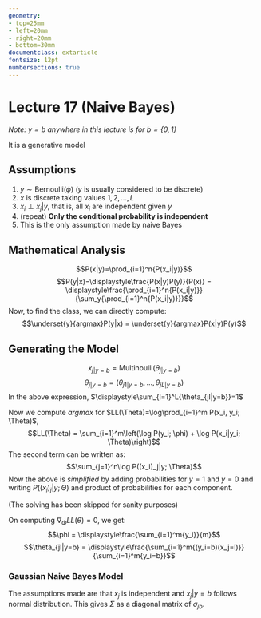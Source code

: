 ```yaml
---
geometry:
- top=25mm
- left=20mm
- right=20mm
- bottom=30mm
documentclass: extarticle
fontsize: 12pt
numbersections: true
---
```


# Lecture 17 (Naive Bayes)

*Note: $y=b$ anywhere in this lecture is for $b=\{0, 1\}$*

It is a generative model

## Assumptions
1. $y\sim \text{Bernoulli}(\phi)$ ($y$ is usually considered to be discrete)
1. $x$ is discrete taking values $1, 2, \ldots, L$
1. $x_i\perp x_j|y$, that is, all $x_i$ are independent given $y$
1. (repeat) **Only the conditional probability is independent**
1. This is the only assumption made by naive Bayes

## Mathematical Analysis
$$P(x|y)=\prod_{i=1}^n{P(x_i|y)}$$
$$P(y|x)=\displaystyle\frac{P(x|y)P(y)}{P(x)} = \displaystyle\frac{\prod_{i=1}^n{P(x_i|y)}}{\sum_y{\prod_{i=1}^n{P(x_i|y)}}}$$
Now, to find the class, we can directly compute:
$$\underset{y}{argmax}P(y|x) = \underset{y}{argmax}P(x|y)P(y)$$

## Generating the Model
$$x_{j|y=b} = \text{Multinoulli}(\theta_{j|y=b})$$
$$\theta_{j|y=b} = \left(\theta_{j1|y=b},\ldots, \theta_{jL|y=b}\right)$$
In the above expression, $\displaystyle\sum_{l=1}^L{\theta_{jl|y=b}}=1$

Now we compute $argmax$ for $LL(\Theta)=\log\prod_{i=1}^m P(x_i, y_i; \Theta)$,
$$LL(\Theta) = \sum_{i=1}^m\left(\log P(y_i; \phi) + \log P(x_i|y_i; \Theta)\right)$$
The second term can be written as:
$$\sum_{j=1}^n\log P((x_i)_j|y; \Theta)$$
Now the above is *simplified* by adding probabilities for $y=1$ and $y=0$ and writing $P((x_i)_j|y; \Theta)$ and product of probabilities for each component.

(The solving has been skipped for sanity purposes)

On computing $\nabla_\Phi LL(\theta)=0$, we get:
$$\phi = \displaystyle\frac{\sum_{i=1}^m{y_i}}{m}$$
$$\theta_{jl|y=b} = \displaystyle\frac{\sum_{i=1}^m{(y_i=b)(x_j=l)}}{\sum_{i=1}^m{y_i=b}}$$

### Gaussian Naive Bayes Model
The assumptions made are that $x_j$ is independent and $x_j|y=b$ follows normal distribution. This gives $\Sigma$ as a diagonal matrix of $\sigma_{jb}$.
